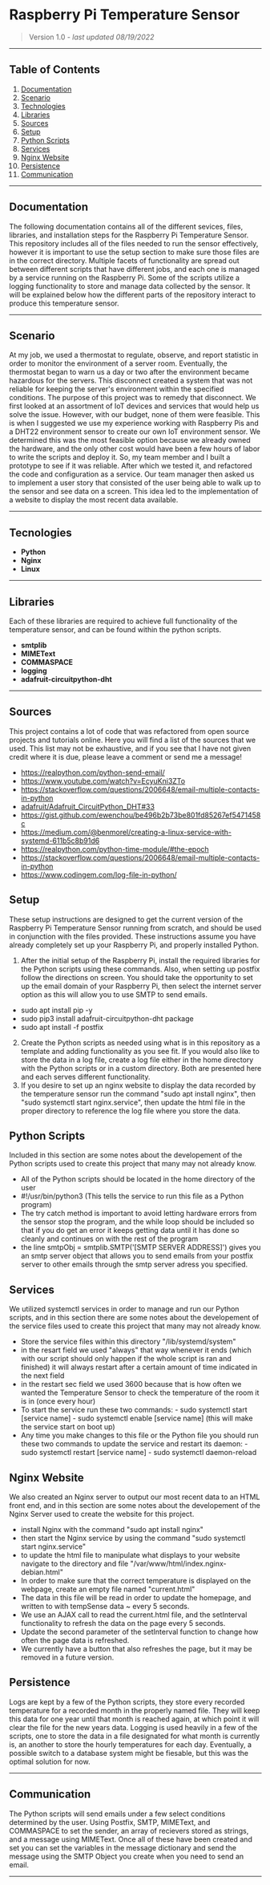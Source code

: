 # Raspberry Pi Temperature Sensor

> Version 1.0 -  *last updated 08/19/2022*


 

---

## Table of Contents
1. [Documentation](#documentation)
2. [Scenario](#scenario)
3. [Technologies](#technologies)
4. [Libraries](#libraries)
5. [Sources](#sources)
6. [Setup](#setup)
7. [Python Scripts](#python-scripts)
8. [Services](#services)
9. [Nginx Website](#nginx-website)
10. [Persistence](#persistence)
11. [Communication](#communication)

---

## Documentation

The following documentation contains all of the different sevices, files, libraries, and installation steps for the Raspberry Pi Temperature Sensor. This repository includes all of the files needed to run the sensor effectively, however it is important to use the setup section to make sure those files are in the correct directory. Multiple facets of functionality are spread out between different scripts that have different jobs, and each one is managed by a service running on the Raspberry Pi. Some of the scripts utilize a logging functionality to store and manage data collected by the sensor. It will be explained below how the different parts of the repository interact to produce this temperature sensor. 

---

## Scenario

At my job, we used a thermostat to regulate, observe, and report statistic in order to monitor the environment of a server room. Eventually, the thermostat began to warn us a day or two after the environment became hazardous for the servers. This disconnect created a system that was not reliable for keeping the server's environment within the specified conditions. The purpose of this project was to remedy that disconnect. We first looked at an assortment of IoT devices and services that would help us solve the issue. However, with our budget, none of them were feasible. This is when I suggested we use my experience working with Raspberry Pis and a DHT22 environment sensor to create our own IoT environment sensor. We determined this was the most feasible option because we already owned the hardware, and the only other cost would have been a few hours of labor to write the scripts and deploy it. So, my team member and I built a prototype to see if it was reliable. After which we tested it, and refactored the code and configuration as a service. Our team manager then asked us to implement a user story that consisted of the user being able to walk up to the sensor and see data on a screen. This idea led to the implementation of a website to display the most recent data available.

___

## Tecnologies

* **Python**
* **Nginx**
* **Linux**

___

## Libraries

Each of these libraries are required to achieve full functionality of the temperature sensor, and can be found within the python scripts.

* **smtplib**
* **MIMEText**
* **COMMASPACE**
* **logging**
* **adafruit-circuitpython-dht**
---

## Sources

This project contains a lot of code that was refactored from open source projects and tutorials online. Here you will find a list of the sources that we used. This list may not be exhaustive, and if you see that I have not given credit where it is due, please leave a comment or send me a message!

* https://realpython.com/python-send-email/
* https://www.youtube.com/watch?v=EcyuKni3ZTo
* https://stackoverflow.com/questions/2006648/email-multiple-contacts-in-python
* [adafruit/Adafruit_CircuitPython_DHT#33](https://github.com/adafruit/Adafruit_CircuitPython_DHT/issues/33)
* https://gist.github.com/ewenchou/be496b2b73be801fd85267ef5471458c
* https://medium.com/@benmorel/creating-a-linux-service-with-systemd-611b5c8b91d6
* https://realpython.com/python-time-module/#the-epoch
* https://stackoverflow.com/questions/2006648/email-multiple-contacts-in-python
* https://www.codingem.com/log-file-in-python/


## Setup

These setup instructions are designed to get the current version of the Raspberry Pi Temperature Sensor running from scratch, and should be used in conjunction with the files provided. These instructions assume you have already completely set up your Raspberry Pi, and properly installed Python.  

1. After the initial setup of the Raspberry Pi, install the required libraries for the Python scripts using these commands. Also, when setting up postfix follow the directions on screen. You should take the opportunity to set up the email domain of your Raspberry Pi, then select the internet server option as this will allow you to use SMTP to send emails.

- sudo apt install pip -y
- sudo pip3 install adafruit-circuitpython-dht package
- sudo apt install -f postfix

2. Create the Python scripts as needed using what is in this repository as a template and adding functionality as you see fit. If you would also like to store the data in a log file, create a log file either in the home directory with the Python scripts or in a custom directory. Both are presented here and each serves different functionality.
3. If you desire to set up an nginx website to display the data recorded by the temperature sensor run the command "sudo apt install nginx", then "sudo systemctl start nginx.service", then update the html file in the proper directory to reference the log file where you store the data.



## Python Scripts

Included in this section are some notes about the developement of the Python scripts used to create this project that many may not already know. 

- All of the Python scripts should be located in the home directory of the user
- #!/usr/bin/python3 (This tells the service to run this file as a Python program)
- The try catch method is important to avoid letting hardware errors from the sensor stop the program, and the while loop should be included so that if you do get an error it keeps getting data until it has done so cleanly and continues on with the rest of the program
- the line smtpObj = smtplib.SMTP('[SMTP SERVER ADDRESS]') gives you an smtp server object that allows you to send emails from your postfix server to other emails through the smtp server adress you specified.

## Services

We utilized systemctl services in order to manage and run our Python scripts, and in this section there are some notes about the developement of the service files used to create this project that many may not already know.

- Store the service files within this directory "/lib/systemd/system"
- in the resart field we used "always" that way whenever it ends (which with our script should only happen if the whole script is ran and finished) it will always restart after a certain amount of time indicated in the next field
- in the restart sec field we used 3600 because that is how often we wanted the Temperature Sensor to check the temperature of the room it is in (once every hour)
- To start the service run these two commands:
      - sudo systemctl start [service name]
      - sudo systemctl enable [service name] (this will make the service start on boot up)
- Any time you make changes to this file or the Python file you should run these two commands to update the service and restart its daemon:
      - sudo systemctl restart [service name]
      - sudo systemctl daemon-reload

## Nginx Website
We also created an Nginx server to output our most recent data to an HTML front end, and in this section are some notes about the developement of the Nginx Server used to create the website for this project.

- install Nginx with the command "sudo apt install nginx"
- then start the Nginx service by using the command "sudo systemctl start nginx.service"
- to update the html file to manipulate what displays to your website navigate to the directory and file "/var/www/html/index.nginx-debian.html"
- In order to make sure that the correct temperature is displayed on the webpage, create an empty file named "current.html"
- The data in this file will be read in order to update the homepage, and written to with tempSense data ~ every 5 seconds.
- We use an AJAX call to read the current.html file, and the setInterval functionality to refresh the data on the page every 5 seconds.
- Update the second parameter of the setInterval function to change how often the page data is refreshed.
- We currently have a button that also refreshes the page, but it may be removed in a future version.

## Persistence

Logs are kept by a few of the Python scripts, they store every recorded temperature for a recorded month in the properly named file. They will keep this data for one year until that month is reached again, at which point it will clear the file for the new years data. 
Logging is used heavily in a few of the scripts, one to store the data in a file designated for what month is currently is, an another to store the hourly temperatures for each day. Eventually, a possible switch to a database system might be fiesable, but this was the optimal solution for now. 

---

## Communication

The Python scripts will send emails under a few select conditions determined by the user. Using Postfix, SMTP, MIMEText, and COMMASPACE to set the sender, an array of recievers stored as strings, and a message using MIMEText. Once all of these have been created and set you can set the variables in the message dictionary and send the message using the SMTP Object you create when you need to send an email. 

---

